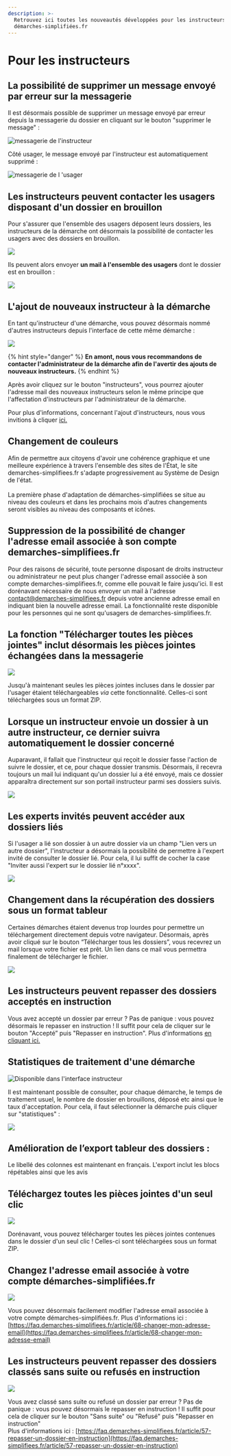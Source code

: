 ```yaml
---
description: >-
  Retrouvez ici toutes les nouveautés développées pour les instructeurs de
  démarches-simplifiées.fr
---
```


# Pour les instructeurs

## La possibilité de supprimer un message envoyé par erreur sur la messagerie



Il est désormais possible de supprimer un message envoyé par erreur depuis la messagerie du dossier en cliquant sur le bouton "supprimer le message" :&#x20;



![messagerie de l'instructeur ](<../.gitbook/assets/image (50) (1).png>)

Côté usager, le message envoyé par l'instructeur est automatiquement supprimé : &#x20;

![messagerie de l 'usager ](<../.gitbook/assets/image (52).png>)

## Les instructeurs peuvent contacter les usagers disposant d'un dossier en brouillon&#x20;



Pour s'assurer que l'ensemble des usagers déposent leurs dossiers, les instructeurs de la démarche ont désormais la possibilité de contacter les usagers avec des dossiers en brouillon.&#x20;

![](<../.gitbook/assets/MAJ instructeur .png>)

Ils peuvent alors envoyer **un mail à l'ensemble des usagers** dont le dossier est en brouillon :&#x20;

![](<../.gitbook/assets/image (51) (1).png>)

## L'ajout de nouveaux instructeur à la démarche&#x20;



En tant qu'instructeur d'une démarche, vous pouvez désormais nommé d'autres instructeurs depuis l'interface de cette même démarche :&#x20;

![](<../.gitbook/assets/MAJ instructeur ajout.png>)

{% hint style="danger" %}
**En amont, nous vous recommandons de contacter l'administrateur de la démarche afin de l'avertir des ajouts de nouveaux instructeurs.**&#x20;
{% endhint %}

Après avoir cliquez sur le bouton "instructeurs", vous pourrez ajouter l'adresse mail des nouveaux instructeurs selon le même principe que l'affectation d'instructeurs par l'administrateur de la démarche.&#x20;

Pour plus d'informations, concernant l'ajout d'instructeurs, nous vous invitions à cliquer [ici.](https://doc.demarches-simplifiees.fr/tutoriels/tutoriel-administrateur#11.-nommer-des-instructeurs)&#x20;

## Changement de couleurs&#x20;

Afin de permettre aux citoyens d'avoir une cohérence graphique et une meilleure expérience à travers l'ensemble des sites de l'État, le site demarches-simplifiees.fr s'adapte progressivement au Système de Design de l'état.\
\
La première phase d'adaptation de démarches-simplifiées se situe au niveau des couleurs et dans les prochains mois d'autres changements seront visibles au niveau des composants et icônes.

## Suppression de la possibilité de changer l'adresse email associée à son compte demarches-simplifiees.fr

Pour des raisons de sécurité, toute personne disposant de droits instructeur ou administrateur ne peut plus changer l'adresse email associée à son compte demarches-simplifiees.fr, comme elle pouvait le faire jusqu'ici. Il est dorénavant nécessaire de nous envoyer un mail à l'adresse contact@demarches-simplifiees.fr depuis votre ancienne adresse email en indiquant bien la nouvelle adresse email. La fonctionnalité reste disponible pour les personnes qui ne sont qu'usagers de demarches-simplifiees.fr.

## La fonction "Télécharger toutes les pièces jointes" inclut désormais les pièces jointes échangées dans la messagerie

![](../.gitbook/assets/screely-1568035482853.png)

Jusqu'à maintenant seules les pièces jointes incluses dans le dossier par l'usager étaient téléchargeables _via_ cette fonctionnalité. Celles-ci sont téléchargées sous un format ZIP.

## Lorsque un instructeur envoie un dossier à un autre instructeur, ce dernier suivra automatiquement le dossier concerné

Auparavant, il fallait que l'instructeur qui reçoit le dossier fasse l'action de suivre le dossier, et ce, pour chaque dossier transmis. Désormais, il recevra toujours un mail lui indiquant qu'un dossier lui a été envoyé, mais ce dossier apparaîtra directement sur son portail instructeur parmi ses dossiers suivis.

![](<../.gitbook/assets/Screenshot 2019-11-21 at 19.03.38.png>)

## Les experts invités peuvent accéder aux dossiers liés

Si l'usager a lié son dossier à un autre dossier via un champ "Lien vers un autre dossier", l'instructeur a désormais la possibilité de permettre à l'expert invité de consulter le dossier lié. Pour cela, il lui suffit de cocher la case "Inviter aussi l'expert sur le dossier lié n°xxxx".

![](<../.gitbook/assets/download (1).png>)

## Changement dans la récupération des dossiers sous un format tableur

Certaines démarches étaient devenus trop lourdes pour permettre un téléchargement directement depuis votre navigateur. Désormais, après avoir cliqué sur le bouton “Télécharger tous les dossiers”, vous recevrez un mail lorsque votre fichier est prêt. Un lien dans ce mail  vous permettra finalement de télécharger le fichier.

![](<../.gitbook/assets/Screenshot 2019-11-13 at 15.00.46.png>)

## Les instructeurs peuvent repasser des dossiers acceptés en instruction

Vous avez accepté un dossier par erreur ? Pas de panique : vous pouvez désormais le repasser en instruction ! Il suffit pour cela de cliquer sur le bouton "Accepté” puis "Repasser en instruction". Plus d'informations [en cliquant ici.](https://faq.demarches-simplifiees.fr/article/57-repasser-un-dossier-en-instruction)

## **Statistiques de traitement d'une démarche**

![Disponible dans l'interface instructeur](../.gitbook/assets/screely-1569316636704.png)

Il est maintenant possible de consulter, pour chaque démarche, le temps de traitement usuel, le nombre de dossier en brouillons, déposé etc ainsi que le taux d'acceptation. Pour cela, il faut sélectionner la démarche puis cliquer sur "statistiques" :&#x20;

![](<../.gitbook/assets/Screenshot 2019-10-31 at 17.02.37.png>)

## Amélioration de l’export tableur des dossiers :&#x20;

Le libellé des colonnes est maintenant en français. L'export inclut les blocs répétables ainsi que les avis

## Téléchargez toutes les pièces jointes d'un seul clic&#x20;

![](../.gitbook/assets/screely-1568035482853.png)

Dorénavant, vous pouvez télécharger toutes les pièces jointes contenues dans le dossier d'un seul clic ! Celles-ci sont téléchargées sous un format ZIP.

## Changez l'adresse email associée à votre compte démarches-simplifiées.fr&#x20;

![](../.gitbook/assets/screely-1568035441437.png)

Vous pouvez désormais facilement modifier l'adresse email associée à votre compte démarches-simplifiées.fr. Plus d'informations ici : [https://faq.demarches-simplifiees.fr/article/68-changer-mon-adresse-email](https://faq.demarches-simplifiees.fr/article/68-changer-mon-adresse-email)

## Les instructeurs peuvent repasser des dossiers classés sans suite ou refusés en instruction

![](../.gitbook/assets/Repasser\_un\_dossier\_en\_instruction.png)

Vous avez classé sans suite ou refusé un dossier par erreur ? Pas de panique : vous pouvez désormais le repasser en instruction ! Il suffit pour cela de cliquer sur le bouton "Sans suite" ou "Refusé" puis "Repasser en instruction"\
Plus d'informations ici : [https://faq.demarches-simplifiees.fr/article/57-repasser-un-dossier-en-instruction](https://faq.demarches-simplifiees.fr/article/57-repasser-un-dossier-en-instruction)

